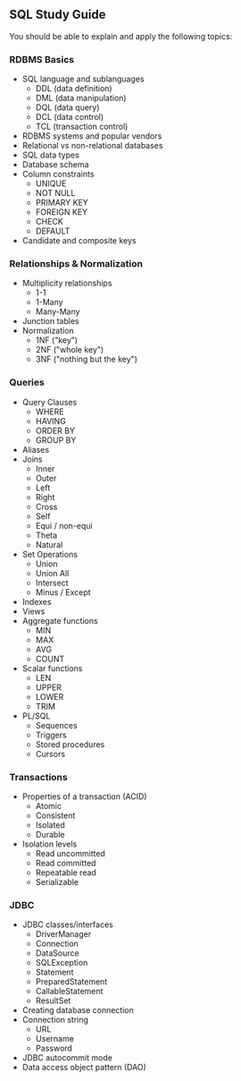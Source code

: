 ## SQL Study Guide

You should be able to explain and apply the following topics:

### RDBMS Basics
- SQL language and sublanguages
  - DDL (data definition)
  - DML (data manipulation)
  - DQL (data query)
  - DCL (data control)
  - TCL (transaction control)
- RDBMS systems and popular vendors
- Relational vs non-relational databases
- SQL data types
- Database schema
- Column constraints
  - UNIQUE
  - NOT NULL
  - PRIMARY KEY
  - FOREIGN KEY
  - CHECK
  - DEFAULT
- Candidate and composite keys

### Relationships & Normalization
- Multiplicity relationships
  - 1-1
  - 1-Many
  - Many-Many
- Junction tables
- Normalization
  - 1NF ("key")
  - 2NF ("whole key")
  - 3NF ("nothing but the key")

### Queries
- Query Clauses
  - WHERE
  - HAVING
  - ORDER BY
  - GROUP BY
- Aliases
- Joins
  - Inner
  - Outer
  - Left
  - Right
  - Cross
  - Self
  - Equi / non-equi
  - Theta
  - Natural
- Set Operations
  - Union
  - Union All
  - Intersect
  - Minus / Except
- Indexes
- Views
- Aggregate functions
  - MIN
  - MAX
  - AVG
  - COUNT
- Scalar functions
  - LEN
  - UPPER
  - LOWER
  - TRIM
- PL/SQL
  - Sequences
  - Triggers
  - Stored procedures
  - Cursors
 
### Transactions
- Properties of a transaction (ACID)
  - Atomic
  - Consistent
  - Isolated
  - Durable
- Isolation levels
  - Read uncommitted
  - Read committed
  - Repeatable read
  - Serializable

### JDBC
- JDBC classes/interfaces
  - DriverManager
  - Connection
  - DataSource
  - SQLException
  - Statement
  - PreparedStatement
  - CallableStatement
  - ResultSet
- Creating database connection
- Connection string
  - URL
  - Username
  - Password
- JDBC autocommit mode
- Data access object pattern (DAO)